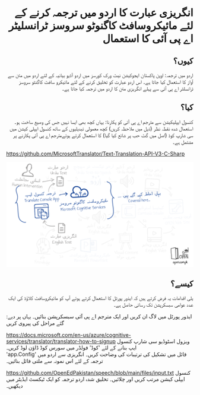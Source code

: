 <h1 align="right">انگریزی عبارت کا اردو میں ترجمہ کرنے کے لئے مائیکروسافٹ کاگنوٹو سروسز ٹرانسلیٹر اے پی آئی کا استعمال</h1>
<h2 align="right">کیوں؟</h2>
<p align="right">
اردو میں ترجمہ: اوپن پاکستان ایجوکیشن نیٹ ورک کورسز میں اردو آڈیو بیانیہ کے لئے اردو میں متن سے آواز کا استعمال کیا جاتا ہے۔ اس اردو عبارت کو تخلیق کرنے کے لئے مائیکرو سافٹ کاگنٹو سروسز ٹرانسلٹر اے پی آئی سے پہلے انگریزی متن کا اردو میں ترجمہ کیا جاتا ہے۔ 
</p>
<h2 align="right">کیا؟</h2>
<p align="right">
کنسول ایپلیکیشن سے مترجم اے پی آئی کو پکارنا: یہاں کچھ بھی ایسا نہیں جس کی وصیع ساخت ہو۔ استعمال شدہ نقطہ نظر (ذیل میں ملاحظہ کریں) کچھ معمولی تبدیلیوں کے ساتھ کنسول ایپلی کیشن میں سی شارپ کوڈ (اصل میں گٹ حب پر شائع کیا گیا) کا استعمال کرتے ہوئےمترجم اے پی آئی پکارنے پر مشتمل ہے۔ 

https://github.com/MicrosoftTranslator/Text-Translation-API-V3-C-Sharp
</p>
<a target="_blank" rel="noopener noreferrer" href="files/OPEN-TranslatorConsoleApp.png"><img src="files/OPEN-TranslatorConsoleApp.png" alt="OPEN Tranlate Console App" style="max-width:100%;"></a>
<h2 align="right">کیسے؟</h2>
<p align="right">
یلی اقدامات یہ فرض کرتے ہیں کہ ایذور پورٹل کا استعمال کرتے ہوئے آپ کو مائیکروسافٹ کلاؤڈ کی ایک عدد عوامی سبسکرپشن تک رسائی حاصل ہے۔ 

:ایذور پورٹل میں لاگ ان کریں اور ایک مترجم اے پی آئی سبسکرپشن بنائیں۔ یہاں پر دیے گئے مراحل کی پیروی کریں

https://docs.microsoft.com/en-us/azure/cognitive-services/translator/translator-how-to-signup
ویزول اسٹوڈیو سی شارپ کنسول ایپ بنانے کے لئے 'کوڈ' فولڈر میں سورس کوڈ ڈاؤن لوڈ کریں۔  
'app.Config' فائل میں تشکیل کی ترتیبات کی وضاحت کریں۔
انگریزی سے اردو میں ترجمہ کے لئے اس نمونہ سے ملتی فائل بنائیں۔ 

https://github.com/OpenEdPakistan/speech/blob/main/files/input.txt
کنسول ایپلی کیشن مرتب کریں اور چلائیں۔
تخلیق شدہ اردو ترجمہ کو ایک ٹیکسٹ ایڈیٹر میں دیکھیں۔ 
</p>
